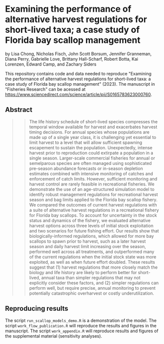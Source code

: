 # Examining the performance of alternative harvest regulations for short-lived taxa; a case study of Florida bay scallop management

by Lisa Chong, Nicholas Fisch, John Scott Borsum, Jennifer Granneman, Diana Perry, Gabrielle Love, Brittany Hall-Scharf, Robert Botta, Kai Lorenzen, Edward Camp, and Zachary Siders

This repository contains code and data needed to reproduce "Examining the performance of alternative harvest regulations for short-lived taxa: a case study of Florida bay scallop management" (2023). The manuscript in "Fisheries Research" can be acessed at <https://www.sciencedirect.com/science/article/pii/S0165783623000760>.

## Abstract
>> The life history schedule of short-lived species compresses the temporal window available for harvest and exacerbates harvest timing decisions. For annual species whose populations are made up of a single year class, it is challenging yet essential to limit harvest to a level that will allow sufficient spawning escapement to sustain the population. Unexpectedly, intense harvest prior to reproduction could extirpate a population in a single season. Larger-scale commercial fisheries for annual or semelparous species are often managed using sophisticated pre-season abundance forecasts or in-season depletion estimates combined with intensive monitoring of catches and enforcement of catch limits. However, sufficient monitoring and harvest control are rarely feasible in recreational fisheries. We demonstrate the use of an age-structured simulation model to identify robust management regulations for recreational harvest season and bag limits applied to the Florida bay scallop fishery. We compared the outcomes of current harvest regulations with a suite of alternative harvest regulations in a recreational fishery for Florida bay scallops. To account for uncertainty in the stock status and dynamics of the fishery, we evaluated alternative harvest options across three levels of initial stock exploitation and two scenarios for future fishing effort. Our results show that biologically-informed regulations, which allowed for more bay scallops to spawn prior to harvest, such as a later harvest season and daily harvest limit increasing over the season, performed well across all treatments, and outperformed many of the current regulations when the initial stock state was more exploited, as well as when future effort doubled. These results suggest that (1) harvest regulations that more closely match the biology and life history are likely to perform better for short-lived, annual taxa than simpler regulations that may not explicitly consider these factors, and (2) simpler regulations can perform well, but require precise, annual monitoring to prevent potentially catastrophic overharvest or costly underutilization. 

## Reproducing results
The script `run_scallop_models_demo.R` is a demonstration of the model. The script `work_flow_publication.R` will reproduce the results and figures in the manuscript. The script `work_appendix.R` will reproduce results and figures of the supplemental material (sensitivity analyses). 
